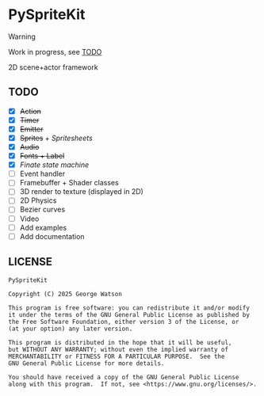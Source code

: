 # PySpriteKit

> [!WARNING]
> Work in progress, see [TODO](#todo)

2D scene+actor framework

## TODO

- [X] ~~Action~~
- [X] ~~Timer~~
- [X] ~~Emitter~~
- [X] ~~Sprites~~ + *Spritesheets*
- [X] ~~Audio~~
- [X] ~~Fonts + Label~~
- [X] *Finate state machine*
- [ ] Event handler
- [ ] Framebuffer + Shader classes
- [ ] 3D render to texture (displayed in 2D)
- [ ] 2D Physics
- [ ] Bezier curves
- [ ] Video
- [ ] Add examples
- [ ] Add documentation

## LICENSE

```
PySpriteKit

Copyright (C) 2025 George Watson

This program is free software: you can redistribute it and/or modify
it under the terms of the GNU General Public License as published by
the Free Software Foundation, either version 3 of the License, or
(at your option) any later version.

This program is distributed in the hope that it will be useful,
but WITHOUT ANY WARRANTY; without even the implied warranty of
MERCHANTABILITY or FITNESS FOR A PARTICULAR PURPOSE.  See the
GNU General Public License for more details.

You should have received a copy of the GNU General Public License
along with this program.  If not, see <https://www.gnu.org/licenses/>.
```